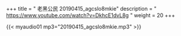 +++
title = " 老黑公民 20190415_agcslo8mkie"
description = " https://www.youtube.com/watch?v=DkhcE1dvL8g "
weight = 20
+++


{{< myaudio01 mp3="20190415_agcslo8mkie.mp3" >}}

